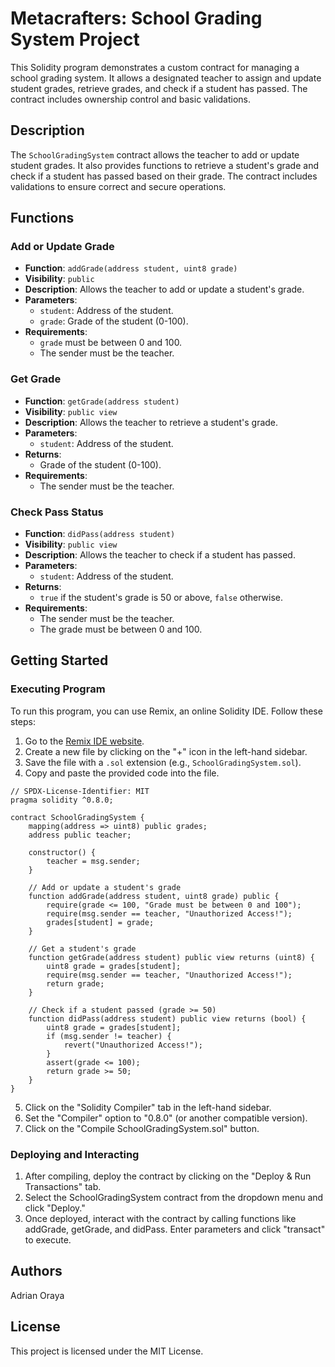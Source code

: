 # Metacrafters: School Grading System Project

This Solidity program demonstrates a custom contract for managing a school grading system. It allows a designated teacher to assign and update student grades, retrieve grades, and check if a student has passed. The contract includes ownership control and basic validations.

## Description

The `SchoolGradingSystem` contract allows the teacher to add or update student grades. It also provides functions to retrieve a student's grade and check if a student has passed based on their grade. The contract includes validations to ensure correct and secure operations.

## Functions

### Add or Update Grade

- **Function**: `addGrade(address student, uint8 grade)`
- **Visibility**: `public`
- **Description**: Allows the teacher to add or update a student's grade.
- **Parameters**:
  - `student`: Address of the student.
  - `grade`: Grade of the student (0-100).
- **Requirements**:
  - `grade` must be between 0 and 100.
  - The sender must be the teacher.

### Get Grade

- **Function**: `getGrade(address student)`
- **Visibility**: `public view`
- **Description**: Allows the teacher to retrieve a student's grade.
- **Parameters**:
  - `student`: Address of the student.
- **Returns**: 
  - Grade of the student (0-100).
- **Requirements**:
  - The sender must be the teacher.

### Check Pass Status

- **Function**: `didPass(address student)`
- **Visibility**: `public view`
- **Description**: Allows the teacher to check if a student has passed.
- **Parameters**:
  - `student`: Address of the student.
- **Returns**: 
  - `true` if the student's grade is 50 or above, `false` otherwise.
- **Requirements**:
  - The sender must be the teacher.
  - The grade must be between 0 and 100.

## Getting Started

### Executing Program

To run this program, you can use Remix, an online Solidity IDE. Follow these steps:

1. Go to the [Remix IDE website](https://remix.ethereum.org).
2. Create a new file by clicking on the "+" icon in the left-hand sidebar.
3. Save the file with a `.sol` extension (e.g., `SchoolGradingSystem.sol`).
4. Copy and paste the provided code into the file.

```solidity
// SPDX-License-Identifier: MIT
pragma solidity ^0.8.0;

contract SchoolGradingSystem {
    mapping(address => uint8) public grades;
    address public teacher;

    constructor() {
        teacher = msg.sender;
    }

    // Add or update a student's grade
    function addGrade(address student, uint8 grade) public {
        require(grade <= 100, "Grade must be between 0 and 100");
        require(msg.sender == teacher, "Unauthorized Access!");
        grades[student] = grade;
    }

    // Get a student's grade
    function getGrade(address student) public view returns (uint8) {
        uint8 grade = grades[student];
        require(msg.sender == teacher, "Unauthorized Access!");
        return grade;
    }

    // Check if a student passed (grade >= 50)
    function didPass(address student) public view returns (bool) {
        uint8 grade = grades[student];
        if (msg.sender != teacher) {
            revert("Unauthorized Access!");
        }
        assert(grade <= 100);
        return grade >= 50;
    }
}
```

5. Click on the "Solidity Compiler" tab in the left-hand sidebar.
6. Set the "Compiler" option to "0.8.0" (or another compatible version).
7. Click on the "Compile SchoolGradingSystem.sol" button.

### Deploying and Interacting

1. After compiling, deploy the contract by clicking on the "Deploy & Run Transactions" tab.
2. Select the SchoolGradingSystem contract from the dropdown menu and click "Deploy."
3. Once deployed, interact with the contract by calling functions like addGrade, getGrade, and didPass. Enter parameters and click "transact" to execute.

## Authors

Adrian Oraya

## License

This project is licensed under the MIT License.
